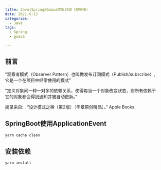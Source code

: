 ```yaml
---
title: Java|Spring&Guaua监听订阅（观察者）
date: 2021-9-13
categories:
  - Java
tags:
  - Spring
  - guava

---
```


<!-- more -->

## 前言

“观察者模式（Observer Pattern）也叫做发布订阅模式（Publish/subscribe）,它是一个在项目中经常使用的模式”

“定义对象间一种一对多的依赖关系，使得每当一个对象改变状态，则所有依赖于它的对象都会得到通知并被自动更新。”

摘录来自: . “设计模式之禅（第2版）（华章原创精品）。” Apple Books. 

## SpringBoot使用ApplicationEvent

```js
yarn cache clean
```

## 安装依赖

```js
yarn install
```